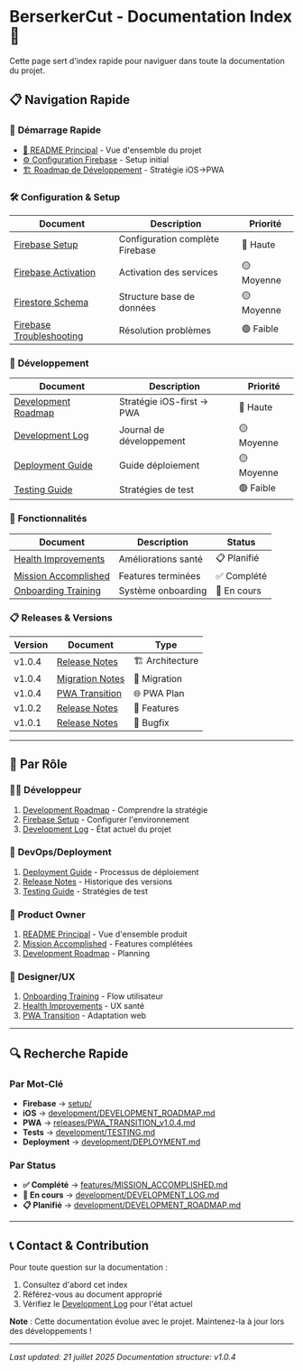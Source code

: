# BerserkerCut - Documentation Index 📖

Cette page sert d'index rapide pour naviguer dans toute la documentation du projet.

## 📋 Navigation Rapide

### 🚀 **Démarrage Rapide**
- [📖 README Principal](../README.md) - Vue d'ensemble du projet
- [⚙️ Configuration Firebase](./setup/FIREBASE_SETUP.md) - Setup initial
- [🏗️ Roadmap de Développement](./development/DEVELOPMENT_ROADMAP.md) - Stratégie iOS→PWA

### 🛠️ **Configuration & Setup**
| Document | Description | Priorité |
|----------|-------------|----------|
| [Firebase Setup](./setup/FIREBASE_SETUP.md) | Configuration complète Firebase | 🔴 Haute |
| [Firebase Activation](./setup/FIREBASE_ACTIVATION.md) | Activation des services | 🟡 Moyenne |
| [Firestore Schema](./setup/FIRESTORE_SCHEMA.md) | Structure base de données | 🟡 Moyenne |
| [Firebase Troubleshooting](./setup/FIREBASE_TROUBLESHOOTING.md) | Résolution problèmes | 🟢 Faible |

### 🔧 **Développement**
| Document | Description | Priorité |
|----------|-------------|----------|
| [Development Roadmap](./development/DEVELOPMENT_ROADMAP.md) | Stratégie iOS-first → PWA | 🔴 Haute |
| [Development Log](./development/DEVELOPMENT_LOG.md) | Journal de développement | 🟡 Moyenne |
| [Deployment Guide](./development/DEPLOYMENT.md) | Guide déploiement | 🟡 Moyenne |
| [Testing Guide](./development/TESTING.md) | Stratégies de test | 🟢 Faible |

### 🚀 **Fonctionnalités**
| Document | Description | Status |
|----------|-------------|--------|
| [Health Improvements](./features/HEALTH_IMPROVEMENTS.md) | Améliorations santé | 📋 Planifié |
| [Mission Accomplished](./features/MISSION_ACCOMPLISHED.md) | Features terminées | ✅ Complété |
| [Onboarding Training](./features/ONBOARDING_TRAINING_IMPLEMENTATION.md) | Système onboarding | 🔄 En cours |

### 📋 **Releases & Versions**
| Version | Document | Type |
|---------|----------|------|
| v1.0.4 | [Release Notes](./releases/RELEASE_NOTES_v1.0.4.md) | 🏗️ Architecture |
| v1.0.4 | [Migration Notes](./releases/MIGRATION_NOTES_v1.0.4.md) | 🔄 Migration |
| v1.0.4 | [PWA Transition](./releases/PWA_TRANSITION_v1.0.4.md) | 🌐 PWA Plan |
| v1.0.2 | [Release Notes](./releases/RELEASE_NOTES_v1.0.2.md) | 📱 Features |
| v1.0.1 | [Release Notes](./releases/RELEASE_NOTES_v1.0.1.md) | 🐛 Bugfix |

---

## 🎯 Par Rôle

### 👨‍💻 **Développeur**
1. [Development Roadmap](./development/DEVELOPMENT_ROADMAP.md) - Comprendre la stratégie
2. [Firebase Setup](./setup/FIREBASE_SETUP.md) - Configurer l'environnement
3. [Development Log](./development/DEVELOPMENT_LOG.md) - État actuel du projet

### 🚀 **DevOps/Deployment**
1. [Deployment Guide](./development/DEPLOYMENT.md) - Processus de déploiement
2. [Release Notes](./releases/) - Historique des versions
3. [Testing Guide](./development/TESTING.md) - Stratégies de test

### 📱 **Product Owner**
1. [README Principal](../README.md) - Vue d'ensemble produit
2. [Mission Accomplished](./features/MISSION_ACCOMPLISHED.md) - Features complétées
3. [Development Roadmap](./development/DEVELOPMENT_ROADMAP.md) - Planning

### 🎨 **Designer/UX**
1. [Onboarding Training](./features/ONBOARDING_TRAINING_IMPLEMENTATION.md) - Flow utilisateur
2. [Health Improvements](./features/HEALTH_IMPROVEMENTS.md) - UX santé
3. [PWA Transition](./releases/PWA_TRANSITION_v1.0.4.md) - Adaptation web

---

## 🔍 Recherche Rapide

### Par Mot-Clé
- **Firebase** → [setup/](./setup/)
- **iOS** → [development/DEVELOPMENT_ROADMAP.md](./development/DEVELOPMENT_ROADMAP.md)
- **PWA** → [releases/PWA_TRANSITION_v1.0.4.md](./releases/PWA_TRANSITION_v1.0.4.md)
- **Tests** → [development/TESTING.md](./development/TESTING.md)
- **Deployment** → [development/DEPLOYMENT.md](./development/DEPLOYMENT.md)

### Par Status
- **✅ Complété** → [features/MISSION_ACCOMPLISHED.md](./features/MISSION_ACCOMPLISHED.md)
- **🔄 En cours** → [development/DEVELOPMENT_LOG.md](./development/DEVELOPMENT_LOG.md)
- **📋 Planifié** → [development/DEVELOPMENT_ROADMAP.md](./development/DEVELOPMENT_ROADMAP.md)

---

## 📞 Contact & Contribution

Pour toute question sur la documentation :
1. Consultez d'abord cet index
2. Référez-vous au document approprié
3. Vérifiez le [Development Log](./development/DEVELOPMENT_LOG.md) pour l'état actuel

**Note** : Cette documentation évolue avec le projet. Maintenez-la à jour lors des développements !

---

*Last updated: 21 juillet 2025*
*Documentation structure: v1.0.4*
